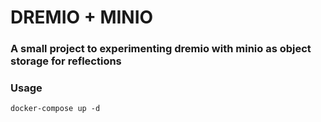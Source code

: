 # DREMIO + MINIO
### A small project to experimenting dremio with minio as object storage for reflections

### Usage
```commandline
docker-compose up -d
```
